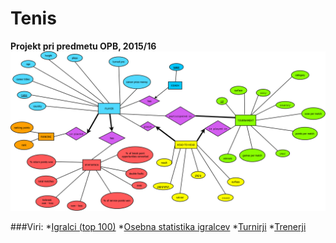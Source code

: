 # Tenis
**Projekt pri predmetu OPB, 2015/16**
![ER diagram](ERdiagram/ERdiagram.png)

###Viri:
*[Igralci (top 100)](http://www.tennis.com/rankings/ATP/)
*[Osebna statistika igralcev](http://www.tennisabstract.com/cgi-bin/leaders.cgi?f=E1s00o1)
*[Turnirji](http://www.tennisscores-stats.com/tournament-description.php)
*[Trenerji](http://www.atpworldtour.com/en/players/coaches)

